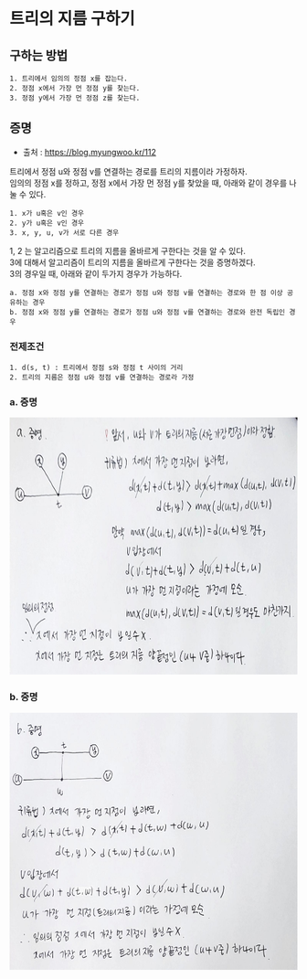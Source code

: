 트리의 지름 구하기
===============
## 구하는 방법
    1. 트리에서 임의의 정점 x를 잡는다.
    2. 정점 x에서 가장 먼 정점 y를 찾는다.
    3. 정점 y에서 가장 먼 정점 z를 찾는다.   

## 증명
* 출처 : <https://blog.myungwoo.kr/112>

 트리에서 정점 u와 정점 v를 연결하는 경로를 트리의 지름이라 가정하자.   
 임의의 정점 x를 정하고, 정점 x에서 가장 먼 정점 y를 찾았을 때, 아래와 같이 경우를 나눌 수 있다.   

    1. x가 u혹은 v인 경우
    2. y가 u혹은 v인 경우
    3. x, y, u, v가 서로 다른 경우
   
1, 2 는 알고리즘으로 트리의 지름을 올바르게 구한다는 것을 알 수 있다.   
3에 대해서 알고리즘이 트리의 지름을 올바르게 구한다는 것을 증명하겠다.   
3의 경우일 때, 아래와 같이 두가지 경우가 가능하다.   

    a. 정점 x와 정점 y를 연결하는 경로가 정점 u와 정점 v를 연결하는 경로와 한 점 이상 공유하는 경우
    b. 정점 x와 정점 y를 연결하는 경로가 정점 u와 정점 v를 연결하는 경로와 완전 독립인 경우

### 전제조건
    1. d(s, t) : 트리에서 정점 s와 정점 t 사이의 거리 
    2. 트리의 지름은 정점 u와 정점 v를 연결하는 경로라 가정   

### a. 증명
<img src="img/a.jpg" width="700px" height="450px"></img>

### b. 증명
<img src="img/b.jpg" width="700px" height="450px"></img>